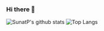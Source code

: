### Hi there 👋

![SunatP's github stats](https://github-readme-stats.vercel.app/api?username=SunatP&show_icons=true&theme=gradient)
![Top Langs](https://github-readme-stats.vercel.app/api/top-langs/?username=SunatP&layout=compact)
<!--
**SunatP/sunatp** is a ✨ _special_ ✨ repository because its `README.md` (this file) appears on your GitHub profile.

Here are some ideas to get you started:

- 🔭 I’m currently working on ...
- 🌱 I’m currently learning ...
- 👯 I’m looking to collaborate on ...
- 🤔 I’m looking for help with ...
- 💬 Ask me about ...
- 📫 How to reach me: ...
- 😄 Pronouns: ...
- ⚡ Fun fact: ...
-->

